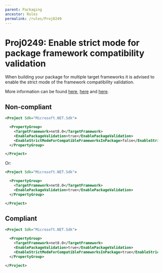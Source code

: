 ```yaml
---
parent: Packaging
ancestor: Rules
permalink: /rules/Proj0249
---
```


# Proj0249: Enable strict mode for package framework compatibility validation
When building your package for multiple target
frameworks it is advised to enable the strict
mode of the framework compatibility validation.

More information can be found [here](https://learn.microsoft.com/dotnet/fundamentals/apicompat/package-validation/overview), [here](https://learn.microsoft.com/dotnet/fundamentals/apicompat/package-validation/compatible-framework-in-package-validator) and [here](https://learn.microsoft.com/dotnet/core/project-sdk/msbuild-props#enablestrictmodeforcompatibleframeworksinpackage).

## Non-compliant
``` xml
<Project Sdk="Microsoft.NET.Sdk">

  <PropertyGroup>
    <TargetFramework>net8.0</TargetFramework>
    <EnablePackageValidation>true</EnablePackageValidation>
    <EnableStrictModeForCompatibleFrameworksInPackage>false</EnableStrictModeForCompatibleFrameworksInPackage>
  </PropertyGroup>

</Project>
```

Or:

``` xml
<Project Sdk="Microsoft.NET.Sdk">

  <PropertyGroup>
    <TargetFramework>net8.0</TargetFramework>
    <EnablePackageValidation>true</EnablePackageValidation>
  </PropertyGroup>

</Project>
```

## Compliant
``` xml
<Project Sdk="Microsoft.NET.Sdk">

  <PropertyGroup>
    <TargetFramework>net8.0</TargetFramework>
    <EnablePackageValidation>true</EnablePackageValidation>
    <EnableStrictModeForCompatibleFrameworksInPackage>true</EnableStrictModeForCompatibleFrameworksInPackage>
  </PropertyGroup>

</Project>
```
